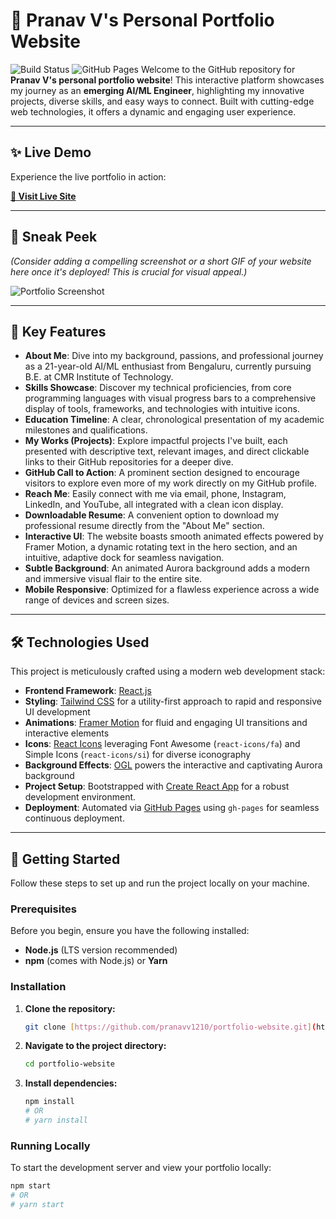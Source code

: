 # 🌟 Pranav V's Personal Portfolio Website

![Build Status](https://github.com/pranavv1210/portfolio-website/workflows/CI/badge.svg) ![GitHub Pages](https://github.com/pranavv1210/portfolio-website/workflows/Deploy%20to%20GitHub%20Pages/badge.svg) Welcome to the GitHub repository for **Pranav V's personal portfolio website**! This interactive platform showcases my journey as an **emerging AI/ML Engineer**, highlighting my innovative projects, diverse skills, and easy ways to connect. Built with cutting-edge web technologies, it offers a dynamic and engaging user experience.

---

## ✨ Live Demo

Experience the live portfolio in action:

[**🔗 Visit Live Site**](https://pranavv1210.github.io/portfolio-website)

---

## 📸 Sneak Peek

*(Consider adding a compelling screenshot or a short GIF of your website here once it's deployed! This is crucial for visual appeal.)*

![Portfolio Screenshot](https://via.placeholder.com/1200x600?text=Your+Portfolio+Website+Screenshot+Goes+Here)

---

## 🚀 Key Features

* **About Me**: Dive into my background, passions, and professional journey as a 21-year-old AI/ML enthusiast from Bengaluru, currently pursuing B.E. at CMR Institute of Technology.
* **Skills Showcase**: Discover my technical proficiencies, from core programming languages with visual progress bars to a comprehensive display of tools, frameworks, and technologies with intuitive icons.
* **Education Timeline**: A clear, chronological presentation of my academic milestones and qualifications.
* **My Works (Projects)**: Explore impactful projects I've built, each presented with descriptive text, relevant images, and direct clickable links to their GitHub repositories for a deeper dive.
* **GitHub Call to Action**: A prominent section designed to encourage visitors to explore even more of my work directly on my GitHub profile.
* **Reach Me**: Easily connect with me via email, phone, Instagram, LinkedIn, and YouTube, all integrated with a clean icon display.
* **Downloadable Resume**: A convenient option to download my professional resume directly from the "About Me" section.
* **Interactive UI**: The website boasts smooth animated effects powered by Framer Motion, a dynamic rotating text in the hero section, and an intuitive, adaptive dock for seamless navigation.
* **Subtle Background**: An animated Aurora background adds a modern and immersive visual flair to the entire site.
* **Mobile Responsive**: Optimized for a flawless experience across a wide range of devices and screen sizes.

---

## 🛠️ Technologies Used

This project is meticulously crafted using a modern web development stack:

* **Frontend Framework**: [React.js](https://react.dev/)
* **Styling**: [Tailwind CSS](https://tailwindcss.com/) for a utility-first approach to rapid and responsive UI development
* **Animations**: [Framer Motion](https://www.framer.com/motion/) for fluid and engaging UI transitions and interactive elements
* **Icons**: [React Icons](https://react-icons.github.io/react-icons/) leveraging Font Awesome (`react-icons/fa`) and Simple Icons (`react-icons/si`) for diverse iconography
* **Background Effects**: [OGL](https://oogl.dev/) powers the interactive and captivating Aurora background
* **Project Setup**: Bootstrapped with [Create React App](https://create-react-app.dev/) for a robust development environment.
* **Deployment**: Automated via [GitHub Pages](https://pages.github.com/) using `gh-pages` for seamless continuous deployment.

---

## 🚀 Getting Started

Follow these steps to set up and run the project locally on your machine.

### Prerequisites

Before you begin, ensure you have the following installed:

* **Node.js** (LTS version recommended)
* **npm** (comes with Node.js) or **Yarn**

### Installation

1.  **Clone the repository:**
    ```bash
    git clone [https://github.com/pranavv1210/portfolio-website.git](https://github.com/pranavv1210/portfolio-website.git)
    ```
2.  **Navigate to the project directory:**
    ```bash
    cd portfolio-website
    ```
3.  **Install dependencies:**
    ```bash
    npm install
    # OR
    # yarn install
    ```

### Running Locally

To start the development server and view your portfolio locally:

```bash
npm start
# OR
# yarn start